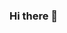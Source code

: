 ### Hi there 👋

<!--Update tencent.yml
**Valecia2023/Valecia2023** is a ✨ _special_ ✨ repository because its `README.md` (this file) appears on your GitHub profile.jpterm.py

Here are some ideas to get you started:

- 🔭 I’m currently working on ...
- 🌱 I’m currently learning ...
- 👯 I’m looking to collaborate on ...
- 🤔 I’m looking for help with ...
- 💬 Ask me about ...
- 📫 How to reach me: ...
- 😄 Pronouns: ...
- ⚡ Fun fact: ...
-->
